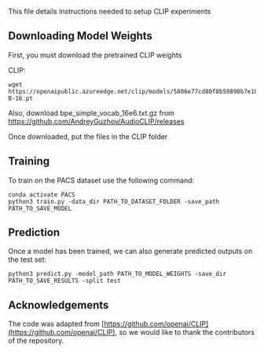 This file details instructions needed to setup CLIP experiments

## Downloading Model Weights

First, you must download the pretrained CLIP weights

CLIP:

```
wget https://openaipublic.azureedge.net/clip/models/5806e77cd80f8b59890b7e101eabd078d9fb84e6937f9e85e4ecb61988df416f/ViT-B-16.pt
```

Also, download bpe_simple_vocab_16e6.txt.gz from https://github.com/AndreyGuzhov/AudioCLIP/releases

Once downloaded, put the files in the CLIP folder

## Training

To train on the PACS dataset use the following command:

```
conda activate PACS
python3 train.py -data_dir PATH_TO_DATASET_FOLDER -save_path PATH_TO_SAVE_MODEL
```

## Prediction

Once a model has been trained, we can also generate predicted outputs on the test set:

```
python3 predict.py -model_path PATH_TO_MODEL_WEIGHTS -save_dir PATH_TO_SAVE_RESULTS -split test
```

## Acknowledgements

The code was adapted from [https://github.com/openai/CLIP](https://github.com/openai/CLIP), so we would like to thank the contributors of the repository.